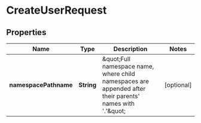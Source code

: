 

# CreateUserRequest


## Properties

| Name | Type | Description | Notes |
|------------ | ------------- | ------------- | -------------|
|**namespacePathname** | **String** | \&quot;Full namespace name, where child namespaces are appended after their parents&#39; names with &#39;.&#39;\&quot; |  [optional] |




